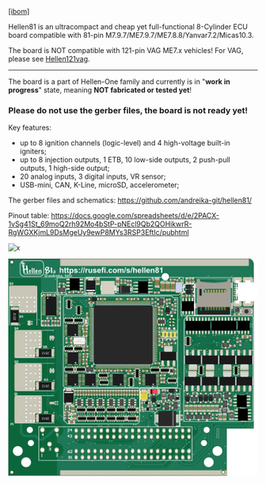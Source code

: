 [[ibom]](https://rusefi.com/docs/ibom/hellen81-a-ibom.html)

Hellen81 is an ultracompact and cheap yet full-functional 8-Cylinder ECU board compatible with 81-pin M7.9.7/ME7.9.7/ME7.8.8/Yanvar7.2/Micas10.3.

The board is NOT compatible with 121-pin VAG ME7.x vehicles! For VAG, please see [Hellen121vag](Hellen121VAG).


***


The board is a part of Hellen-One family and currently is in "**work in progress**" state, meaning **NOT fabricated or tested yet**!
### Please do not use the gerber files, the board is not ready yet!

Key features:
* up to 8 ignition channels (logic-level) and 4 high-voltage built-in igniters;
* up to 8 injection outputs, 1 ETB, 10 low-side outputs, 2 push-pull outputs, 1 high-side output;
* 20 analog inputs, 3 digital inputs, VR sensor;
* USB-mini, CAN, K-Line, microSD, accelerometer;

The gerber files and schematics:
https://github.com/andreika-git/hellen81/


Pinout table:
https://docs.google.com/spreadsheets/d/e/2PACX-1vSg41St_69moQ2rh92Mo4bStP-pNEcl9Qb2QOHikwrR-RgWGXKjmL9DsMgeUy9ewP8MYs3RSP3EftIc/pubhtml

![x](Hardware/Hellen/hellen81-a.jpg)

![3D-rendered board view](https://raw.githubusercontent.com/andreika-git/hellen81/master/boards/hellen81-a/board/hellen81-a.png)
